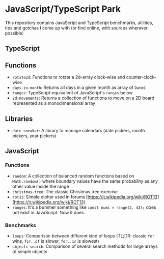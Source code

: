 # JavaScript/TypeScript Park

This repository contains JavaScript and TypeScript benchmarks, utilities, tips and gotchas I come up with (or find online, with sources wherever possible)

## TypeScript

## Functions
- `rotate2d`: Functions to rotate a 2d-array clock-wise and counter-clock-wise
- `days-in-month`: Returns all days in a given month as array of `Date`s
- `ranges`: TypeScript-equivalent of JavaScript's `ranges` below
- `2d-movements`: Returns a collection of functions to move on a 2D board represented as a monodimensional array

## Libraries
- `date-sneaker`: A library to manage calendars (date pickers, month pickers, year pickers)

## JavaScript

### Functions

- `random`: A collection of balanced random functions based on `Math.random()` where boundary values have the same probability as any other value inside the range
- `christmas-tree`: The classic Christmas tree exercise
- `rot13`: Simple cipher used in forums [https://it.wikipedia.org/wiki/ROT13](https://it.wikipedia.org/wiki/ROT13)
- `ranges`: It's a bummer something like `const nums = range(2, 42);` does not exist in JavaScript. Now it does.

### Benchmarks
- `loops`: Comparison between different kind of loops (TL;DR: classic `for` wins, `for..of` is slower, `for..in` is slowest)
- `objects-search`: Comparison of several search methods for large arrays of simple objects
